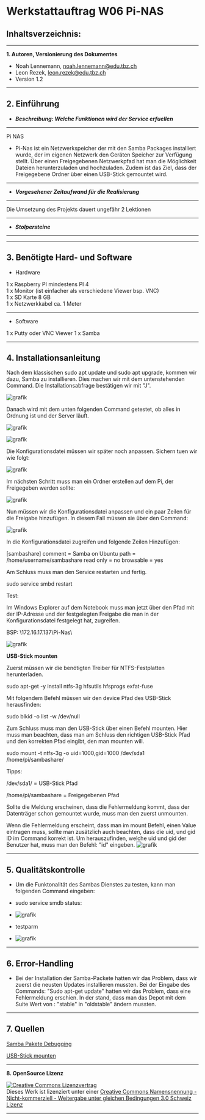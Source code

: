 Werkstattauftrag W06 Pi-NAS
===========================================================================

**Inhaltsverzeichnis:**
-------------------
---
**1. Autoren, Versionierung des Dokumentes**
   - Noah Lennemann, noah.lennemann@edu.tbz.ch
   - Leon Rezek, leon.rezek@edu.tbz.ch
   - Version 1.2

---
   
**2. Einführung** 
---
   - _**Beschreibung: Welche Funktionen wird der Service erfuellen**_
---
Pi NAS
- Pi-Nas ist ein Netzwerkspeicher der mit den Samba Packages installiert wurde, der im eigenen Netzwerk den Geräten Speicher zur Verfügung stellt. Über einen Freigegebenen Netzwerkpfad hat man die Möglichkeit Dateien herunterzuladen und hochzuladen. Zudem ist das Ziel, dass der Freigegebene Ordner über einen USB-Stick gemountet wird. 
---
   - _**Vorgesehener Zeitaufwand für die Realisierung**_
---
Die Umsetzung des Projekts dauert ungefähr 2 Lektionen
   
---
   - _**Stolpersteine**_
---
---
**3. Benötigte Hard- und Software**
---
   - Hardware

1 x Raspberry PI mindestens PI 4 <br>
1 x Monitor (ist einfacher als verschiedene Viewer bsp. VNC) <br>
1 x SD Karte 8 GB <br>
1 x Netzwerkkabel ca. 1 Meter <br>

---
   - Software

1 x Putty oder VNC Viewer
1 x Samba
	
---
**4. Installationsanleitung**
---
Nach dem klassischen sudo apt update und sudo apt upgrade, kommen wir dazu, Samba zu installieren. Dies machen wir mit dem untenstehenden Command. Die Installationsabfrage bestätigen wir mit "J".

![grafik](https://user-images.githubusercontent.com/89446419/139811389-690345b4-06a5-4ceb-b7d0-6720bae1cd3b.png)

Danach wird mit dem unten folgenden Command getestet, ob alles in Ordnung ist und der Server läuft.

![grafik](https://user-images.githubusercontent.com/89446419/139811405-f43ae8ad-f039-403a-8cd2-a79b88e0731e.png)

![grafik](https://user-images.githubusercontent.com/89446419/139811441-53971b6d-30a0-4a3f-bfac-997d2e586a31.png)


Die Konfigurationsdatei müssen wir später noch anpassen. Sichern tuen wir wie folgt: 

![grafik](https://user-images.githubusercontent.com/89446419/139811463-a9219352-77a9-4aa7-951c-6f7bdc1d1c3e.png)


Im nächsten Schritt muss man ein Ordner erstellen auf dem Pi, der Freigegeben werden sollte:

![grafik](https://user-images.githubusercontent.com/89446419/139811706-61560540-48e2-4fcd-a266-a37877ee4bb4.png)


Nun müssen wir die Konfigurationsdatei anpassen und ein paar Zeilen für die Freigabe hinzufügen. In diesem Fall müssen sie über den Command: 

![grafik](https://user-images.githubusercontent.com/89446419/139811756-48a844c9-7913-46df-91e5-c7047df4572b.png)

In die Konfigurationsdatei zugreifen und folgende Zeilen Hinzufügen:

[sambashare]
    comment = Samba on Ubuntu
    path = /home/username/sambashare
    read only = no
    browsable = yes


Am Schluss muss man den Service restarten und fertig.

sudo service smbd restart

Test:

Im Windows Explorer auf dem Notebook muss man jetzt über den Pfad mit der IP-Adresse und der festgelegten Freigabe die man in der Konfigurationsdatei festgelegt hat, zugreifen.

BSP: \\172.16.17.137\Pi-Nas\

![grafik](https://user-images.githubusercontent.com/89446419/139811937-dd474ed3-2446-4a41-a649-27ff500b917e.png)



**USB-Stick mounten**

Zuerst müssen wir die benötigten Treiber für NTFS-Festplatten herunterladen.

sudo apt-get -y install ntfs-3g hfsutils hfsprogs exfat-fuse

Mit folgendem Befehl müssen wir den device Pfad des USB-Stick herausfinden:

sudo blkid -o list -w /dev/null

Zum Schluss muss man den USB-Stick über einen Befehl mounten. Hier muss man beachten, dass man am Schluss den richtigen USB-Stick Pfad und den korrekten Pfad eingibt, den man mounten will.



sudo mount -t ntfs-3g -o uid=1000,gid=1000 /dev/sda1 /home/pi/sambashare/


Tipps: 

/dev/sda1/ = USB-Stick Pfad

/home/pi/sambashare = Freigegebenen Pfad

Sollte die Meldung erscheinen, dass die Fehlermeldung kommt, dass der Datenträger schon gemountet wurde, muss man den zuerst unmounten.
 

Wenn die Fehlermeldung erscheint, dass man im mount Befehl, einen Value eintragen muss, sollte man zusätzlich auch beachten, dass die uid, und gid ID im Command korrekt ist. Um herauszufinden, welche uid und gid der Benutzer hat, muss man den Befehl: "id" eingeben.
![grafik](https://user-images.githubusercontent.com/89446419/139811290-ae4015af-0891-41f9-befd-13b72d47d840.png)



---
**5. Qualitätskontrolle**
---
- Um die Funktonalität des Sambas Dienstes zu testen, kann man folgenden Command eingeben:

- sudo service smdb status:
- ![grafik](https://user-images.githubusercontent.com/89446419/138848861-c8373b4b-ef10-4f69-888c-fb35f206a59f.png)
 
- testparm
- ![grafik](https://user-images.githubusercontent.com/89446419/138849314-77a37703-1458-4c62-9a9d-a0e9bca6275b.png)

---

**6. Error-Handling** 
---
- Bei der Installation der Samba-Packete hatten wir das Problem, dass wir zuerst die neusten Updates installieren mussten. Bei der Eingabe des Commands: "Sudo apt-get update" hatten wir das Problem, dass eine Fehlermeldung erschien. In der stand, dass man das Depot mit dem Suite Wert von : "stable" in "oldstable" ändern mussten.
---
**7. Quellen**
---

<a href=https://exerror.com/repository-http-deb-debian-org-debian-buster-updates-inrelease-changed-its-suite-value-from-stable-updates-to-oldstable-updates>Samba Pakete Debugging</a> 

<a href=https://ittweak.de/raspberry-pi-nas-server-datei-server-einrichten-mit-samba>USB-Stick mounten</a> 


---

**8. OpenSource Lizenz**


<a rel="license" href="http://creativecommons.org/licenses/by-nc-sa/3.0/ch/"><img alt="Creative Commons Lizenzvertrag" style="border-width:0" src="https://i.creativecommons.org/l/by-nc-sa/3.0/ch/88x31.png" /></a><br />Dieses Werk ist lizenziert unter einer <a rel="license" href="http://creativecommons.org/licenses/by-nc-sa/3.0/ch/">Creative Commons Namensnennung - Nicht-kommerziell - Weitergabe unter gleichen Bedingungen 3.0 Schweiz Lizenz</a>

 

- - -

